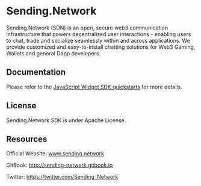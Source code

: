 # Sending.Network

Sending.Network (SDN) is an open, secure web3 communication infrastructure that powers decentralized user interactions - enabling users to chat, trade and socialize seamlessly within and across applications. We provide customized and easy-to-install chatting solutions for Web3 Gaming, Wallets and general Dapp developers.

## Documentation

Please refer to the [JavaScript Widget SDK quickstarts](https://sending-network.gitbook.io/sending.network/development/website-chat-widget-sdk) for more details.

## License

Sending.Network SDK is under Apache License.

## Resources

Official Website: www.sending.network

GitBook: http://sending-network.gitbook.io

Twitter: https://twitter.com/Sending_Network
